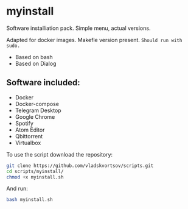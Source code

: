 # myinstall

Software installiation pack. Simple menu, actual versions.

 Adapted for docker images. Makefle version present.
`Should run with sudo.`

 - Based on bash
 - Based on Dialog

## Software included:

- Docker
- Docker-compose
- Telegram Desktop
- Google Chrome
- Spotify
- Atom Editor
- Qbittorrent
- Virtualbox

To use the script download the repository:

```sh
git clone https://github.com/vladskvortsov/scripts.git
cd scripts/myinstall/
chmod +x myinstall.sh
```

And run:

```sh
bash myinstall.sh
```
